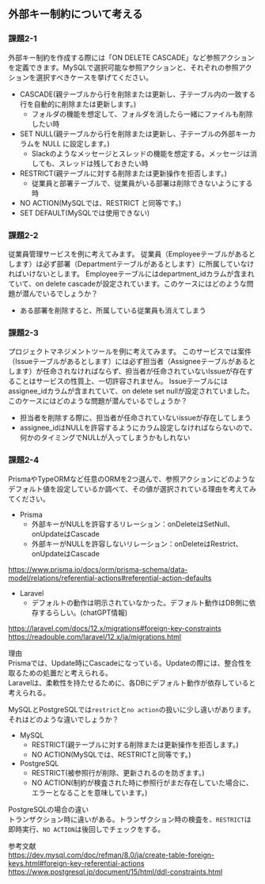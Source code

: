 ## 外部キー制約について考える

### 課題2-1
外部キー制約を作成する際には「ON DELETE CASCADE」など参照アクションを定義できます。MySQLで選択可能な参照アクションと、それぞれの参照アクションを選択すべきケースを挙げてください。

- CASCADE(親テーブルから行を削除または更新し、子テーブル内の一致する行を自動的に削除または更新します。)
  - フォルダの機能を想定して、フォルダを消したら一緒にファイルも削除したい時
- SET NULL(親テーブルから行を削除または更新し、子テーブルの外部キーカラムを NULL に設定します。)
  - Slackのようなメッセージとスレッドの機能を想定する。メッセージは消しても、スレッドは残しておきたい時
- RESTRICT(親テーブルに対する削除または更新操作を拒否します。)
  - 従業員と部署テーブルで、従業員がいる部署は削除できないようにする時
- NO ACTION(MySQLでは、RESTRICT と同等です。)
- SET DEFAULT(MySQLでは使用できない)

### 課題2-2
従業員管理サービスを例に考えてみます。
従業員（Employeeテーブルがあるとします）は必ず部署（Departmentテーブルがあるとします）に所属していなければいけないとします。
Employeeテーブルにはdepartment_idカラムが含まれていて、on delete cascadeが設定されています。このケースにはどのような問題が潜んでいるでしょうか？

- ある部署を削除すると、所属している従業員も消えてしまう

### 課題2-3
プロジェクトマネジメントツールを例に考えてみます。
このサービスでは案件（Issueテーブルがあるとします）には必ず担当者（Assigneeテーブルがあるとします）が任命されなければならず、担当者が任命されていないIssueが存在することはサービスの性質上、一切許容されません。
Issueテーブルにはassignee_idカラムが含まれていて、on delete set nullが設定されていました。
このケースにはどのような問題が潜んでいるでしょうか？

- 担当者を削除する際に、担当者が任命されていないissueが存在してしまう
- assignee_idはNULLを許容するようにカラム設定しなければならないので、何かのタイミングでNULLが入ってしまうかもしれない

### 課題2-4
PrismaやTypeORMなど任意のORMを2つ選んで、参照アクションにどのようなデフォルト値を設定しているか調べて、その値が選択されている理由を考えてみてください。

- Prisma
   - 外部キーがNULLを許容するリレーション：onDeleteはSetNull、onUpdateはCascade
   - 外部キーがNULLを許容しないリレーション：onDeleteはRestrict、onUpdateはCascade

https://www.prisma.io/docs/orm/prisma-schema/data-model/relations/referential-actions#referential-action-defaults

- Laravel
  - デフォルトの動作は明示されていなかった。デフォルト動作はDB側に依存するらしい。(chatGPT情報)

https://laravel.com/docs/12.x/migrations#foreign-key-constraints
https://readouble.com/laravel/12.x/ja/migrations.html

理由  
Prismaでは、Update時にCascadeになっている。Updateの際には、整合性を取るための処置だと考えられる。  
Laravelは、柔軟性を持たせるために、各DBにデフォルト動作が依存していると考えられる。

MySQLとPostgreSQLでは`restrict`と`no action`の扱いに少し違いがあります。それはどのような違いでしょうか？
- MySQL
  - RESTRICT(親テーブルに対する削除または更新操作を拒否します。)
  - NO ACTION(MySQLでは、RESTRICTと同等です。)
- PostgreSQL
  - RESTRICT(被参照行が削除、更新されるのを防ぎます。)
  - NO ACTION(制約が検査された時に参照行がまだ存在していた場合に、エラーとなることを意味しています。)

PostgreSQLの場合の違い  
トランザクション時に違いがある。トランザクション時の検査を、`RESTRICT`は即時実行、`NO ACTION`は後回しでチェックをする。


参考文献  
https://dev.mysql.com/doc/refman/8.0/ja/create-table-foreign-keys.html#foreign-key-referential-actions
https://www.postgresql.jp/document/15/html/ddl-constraints.html